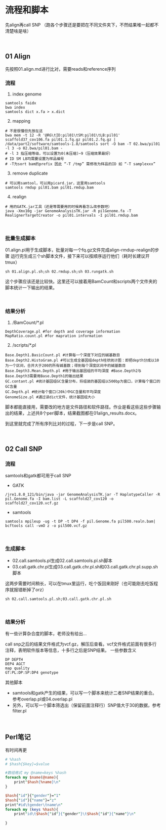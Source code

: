 # 流程和脚本

先align再call SNP
（跑各个步骤还是要把在不同文件夹下，不然结果堆一起都不清楚啥是啥）

<br>

## 01 Align
先按照01.align.md进行比对，需要reads和reference序列

### 流程

1. index genome
```shell
samtools faidx
bwa index
samtools dict x.fa > x.dict
```
2. mapping
```shell
# 不是很懂但先放在这
bwa mem -t 12 -R '@RG\tID:pil01\tSM:pil01\tLB:pil01' scaffold37_cov106.fa pil01.1.fq.gz pil01.2.fq.gz | /data/part2/software/samtools-1.8/samtools sort -O bam -T 02.bwa/pil01 -l 3 -o 02.bwa/pil01.bam -
# -l 3 指压缩等级，可以设置为0(未压缩)~9（压缩效果最好）
# ID SM LB均需要设置为样品编号
# -T为sort bam的prefix 因此 “-T /tmp” 需修改为样品的ID 如 “-T samplexxx”
```
3. remove duplicate
```shell
# 可以用samtool，可以用picard.jar，这里用samtools
samtools rmdup pil01.bam pil01.rmdup.bam
```
4. realign
```shell
# 用的GATK.jar工具（还是等需要用的时候再看怎么改参数吧）
java -Xmx10g -jar GenomeAnalysisTK.jar -R pilGenome.fa -T RealignerTargetCreator -o pil01.intervals -I pil01.rmdup.bam
```

<br>

### 批量生成脚本
01.align.pl用于生成脚本，批量对每一个fq.gz文件完成align-rmdup-realign的步骤
运行完生成三个sh脚本文件，接下来可以按顺序运行他们（耗时长建议开tmux）
```
sh 01.align.pl.sh;sh 02.rmdup.sh;sh 03.rungatk.sh
```

这个步骤应该还是比较快。这里还可以接着用BamCount和scripts两个文件夹的脚本统计一下输出的结果。

<br>

### 结果分析

1. /BamCount/*.pl
```shell
DepthCoverage.pl #for depth and coverage information  
MapRatio.count.pl #for mapration information  
```

2. /scripts/*.pl
```shell
Base.Depth1.BasicCount.pl #计算每一个深度下对应的碱基数目
Base.Depth2.HistoGram.pl #可以生成全基因组depth柱状统计图：即把depth分成以10为一个区间，合并大于200的所有碱基数；得到每个深度区间中的碱基数目
Base.Depth3.Mean.Depth.pl #用于输出基因组的平均深度 #Base.Depth2与Base.Depth3需要用Base.Depth1的输出结果
GC.contant.pl #统计基因组GC含量分布，将组装的基因组以500bp为窗口，计算每个窗口的GC含量
GC.Depth.pl #统计每个窗口(20k)中GC含量和平均深度
GenomeSize.pl #通过读dict文件，统计基因组大小
```

脚本都能直接用，需要改的地方是文件路径和软件路径。作业是看这些这些步骤输出的结果，上述共8个perl脚本，结果截图都在01align_results.docx。

到这里就完成了所有序列比对的过程，下一步是call SNP。

<br>

## 02 Call SNP 
<!--静下心来认真读readme才是迅速掌握流程的办法-->

### 流程
samtools和gatk都可用于call SNP

* GATK
```
/jre1.8.0_121/bin/java -jar GenomeAnalysisTK.jar -T HaplotypeCaller -R pil.Genome.fa -I bam.list -L scaffold27_cov120 -o scaffold27_cov120.vcf.gz
```

* samtools 
```
samtools mpileup -ug -t DP -t DP4 -f pil.Genome.fa pil500.realn.bam| bcftools call -vmO z -o pil500.vcf.gz
```

<br>

### 生成脚本 

* 02.call.samtools.pl生成02.call.samtools.pl.sh脚本
* 03.call.gatk.chr.pl生成03.call.gatk.chr.pl.sh和03.call.gatk.chr.pl.supp.sh脚本

这两步需要时间稍长，可以在tmux里运行，吃个饭回来刚好（也可能刚去吃饭程序就报错断掉了orz）
```shell
sh 02.call.samtools.pl.sh;03.call.gatk.chr.pl.sh
```

<br>

### 结果分析
有一些计算杂合度的脚本，老师没有给出...
<!--补充vcf格式的笔记-->
call snp之后的结果文件格式为vcf.gz，解压后查看。vcf文件格式前面有很多行注释，表明软件版本等信息，十多行之后是SNP结果。
一些参数含义
```
DP DEPTH
DEP4 AGCT
map quality
GT:PL:DP:SP:DP4 genotype
```

其他脚本

* samtools和gatk产生的结果，可以写一个脚本来统计二者SNP结果的重合。参考overlap.pl或04.overlap.pl
* 另外，可以写一个脚本筛选出（保留前面注释行）SNP值大于30的数据，参考filter.pl

<br>

## Perl笔记
有时间再更
```perl
# %hash
# $hash{$key}=$value

#数组格式 my @name=keys %hash
foreach my $name(@name){
    print"$hash{%name}\n"
}

$hash{"id"}{"gender"}="1"
$hash{"id"}{"name"}="z"
print"#id\tgender\tname\n"
foreach my (keys %hash){
    print"id\t$hash{"id"}{"gender"}\t$hash{"id"}{"name"}\n"
    
}
```














